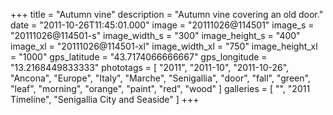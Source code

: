 +++
title = "Autumn vine"
description = "Autumn vine covering an old door."
date = "2011-10-26T11:45:01.000"
image = "20111026@114501"
image_s = "20111026@114501-s"
image_width_s = "300"
image_height_s = "400"
image_xl = "20111026@114501-xl"
image_width_xl = "750"
image_height_xl = "1000"
gps_latitude = "43.7174066666667"
gps_longitude = "13.2168449833333"
phototags = [ "2011", "2011-10", "2011-10-26", "Ancona", "Europe", "Italy", "Marche", "Senigallia", "door", "fall", "green", "leaf", "morning", "orange", "paint", "red", "wood" ]
galleries = [ "", "2011 Timeline", "Senigallia City and Seaside" ]
+++
